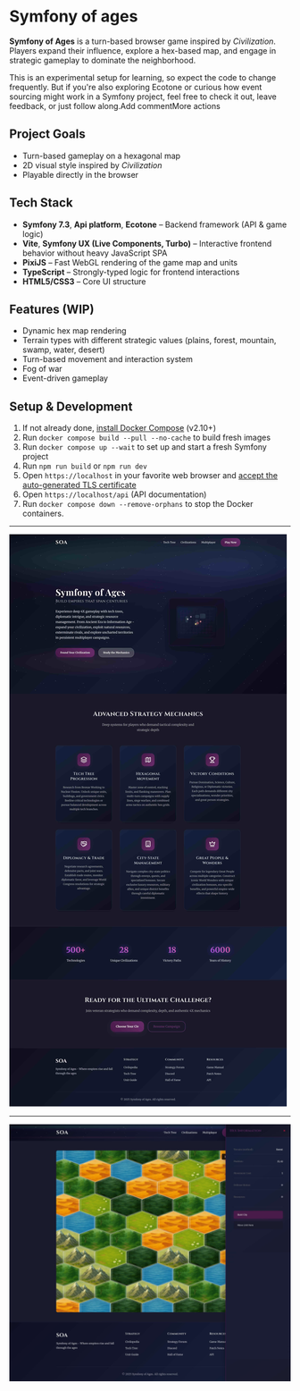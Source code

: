 # Symfony of ages

**Symfony of Ages** is a turn-based browser game inspired by *Civilization*. Players expand their influence, explore a hex-based map, and engage in strategic gameplay to dominate the neighborhood.

This is an experimental setup for learning, so expect the code to change frequently. But if you're also exploring Ecotone or curious how event sourcing might work in a Symfony project, feel free to check it out, leave feedback, or just follow along.Add commentMore actions

## Project Goals

- Turn-based gameplay on a hexagonal map
- 2D visual style inspired by *Civilization*
- Playable directly in the browser

## Tech Stack

- **Symfony 7.3**, **Api platform**, **Ecotone** – Backend framework (API & game logic)
- **Vite**, **Symfony UX (Live Components, Turbo)** – Interactive frontend behavior without heavy JavaScript SPA
- **PixiJS** – Fast WebGL rendering of the game map and units
- **TypeScript** – Strongly-typed logic for frontend interactions
- **HTML5/CSS3** – Core UI structure

## Features (WIP)

- Dynamic hex map rendering
- Terrain types with different strategic values (plains, forest, mountain, swamp, water, desert)
- Turn-based movement and interaction system
- Fog of war
- Event-driven gameplay

## Setup & Development

1. If not already done, [install Docker Compose](https://docs.docker.com/compose/install/) (v2.10+)
2. Run `docker compose build --pull --no-cache` to build fresh images
3. Run `docker compose up --wait` to set up and start a fresh Symfony project
4. Run `npm run build` or `npm run dev`
5. Open `https://localhost` in your favorite web browser and [accept the auto-generated TLS certificate](https://stackoverflow.com/a/15076602/1352334)
6. Open `https://localhost/api` (API documentation)
7. Run `docker compose down --remove-orphans` to stop the Docker containers.

---

![Symfony of Ages Promo](docs/images/promo.jpg)

---

![Symfony of Ages Promo](docs/images/promo2.jpg)
